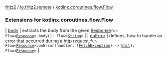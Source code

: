 [fritz2](../../index.md) / [io.fritz2.remote](../index.md) / [kotlinx.coroutines.flow.Flow](./index.md)

### Extensions for kotlinx.coroutines.flow.Flow

| [body](body.md) | extracts the body from the given [Response](https://kotlinlang.org/api/latest/jvm/stdlib/org.w3c.fetch/-response/index.html)`fun Flow<`[`Response`](https://kotlinlang.org/api/latest/jvm/stdlib/org.w3c.fetch/-response/index.html)`>.body(): Flow<`[`String`](https://kotlinlang.org/api/latest/jvm/stdlib/kotlin/-string/index.html)`>` |
| [onError](on-error.md) | defines, how to handle an error that occurred during a http request.`fun Flow<`[`Response`](https://kotlinlang.org/api/latest/jvm/stdlib/org.w3c.fetch/-response/index.html)`>.onError(handler: (`[`FetchException`](../-fetch-exception/index.md)`) -> `[`Unit`](https://kotlinlang.org/api/latest/jvm/stdlib/kotlin/-unit/index.html)`): Flow<`[`Response`](https://kotlinlang.org/api/latest/jvm/stdlib/org.w3c.fetch/-response/index.html)`>` |

